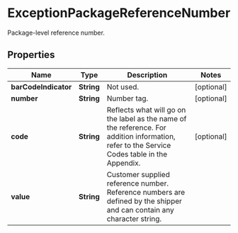 

# ExceptionPackageReferenceNumber

Package-level reference number.

## Properties

| Name | Type | Description | Notes |
|------------ | ------------- | ------------- | -------------|
|**barCodeIndicator** | **String** | Not used. |  [optional] |
|**number** | **String** | Number tag. |  [optional] |
|**code** | **String** | Reflects what will go on the label as the name of the reference.  For addition information, refer to the Service Codes table in the Appendix. |  [optional] |
|**value** | **String** | Customer supplied reference number. Reference numbers are defined by the shipper and can contain any character string. |  |




